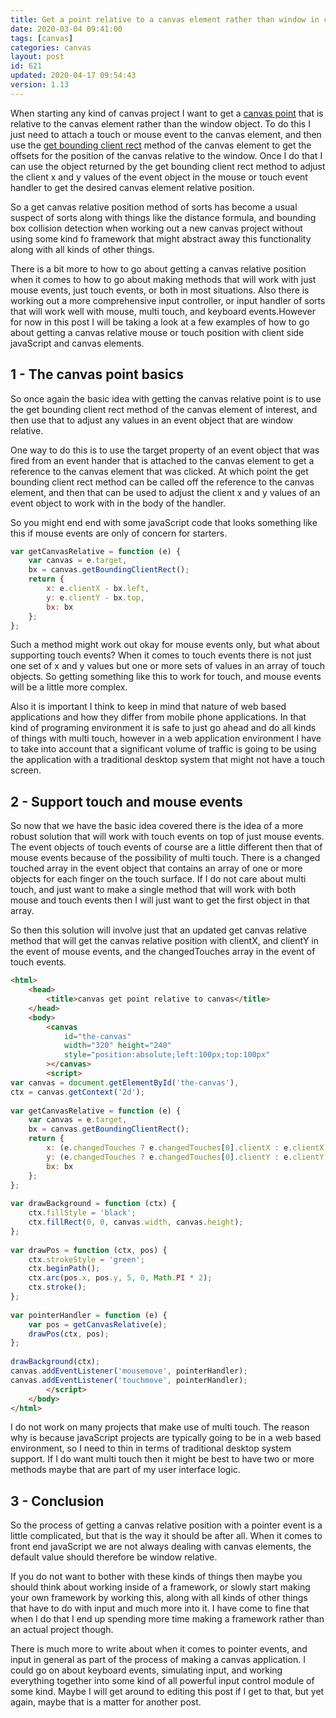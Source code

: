 ```yaml
---
title: Get a point relative to a canvas element rather than window in client side javaScript
date: 2020-03-04 09:41:00
tags: [canvas]
categories: canvas
layout: post
id: 621
updated: 2020-04-17 09:54:43
version: 1.13
---
```


When starting any kind of canvas project I want to get a [canvas point](https://www.html5canvastutorials.com/advanced/html5-canvas-mouse-coordinates/) that is relative to the canvas element rather than the window object. To do this I just need to attach a touch or mouse event to the canvas element, and then use the [get bounding client rect](https://developer.mozilla.org/en-US/docs/Web/API/Element/getBoundingClientRect) method of the canvas element to get the offsets for the position of the canvas relative to the window. Once I do that I can use the object returned by the get bounding client rect method to adjust the client x and y values of the event object in the mouse or touch event handler to get the desired canvas element relative position.

So a get canvas relative position method of sorts has become a usual suspect of sorts along with things like the distance formula, and bounding box collision detection when working out a new canvas project without using some kind fo framework that might abstract away this functionality along with all kinds of other things.

There is a bit more to how to go about getting a canvas relative position when it comes to how to go about making methods that will work with just mouse events, just touch events, or both in most situations. Also there is working out a more comprehensive input controller, or input handler of sorts that will work well with mouse, multi touch, and keyboard events.However for now in this post I will be taking a look at a few examples of how to go about getting a canvas relative mouse or touch position with client side javaScript and canvas elements.

<!-- more -->

## 1 - The canvas point basics

So once again the basic idea with getting the canvas relative point is to use the get bounding client rect method of the canvas element of interest, and then use that to adjust any values in an event object that are window relative.

One way to do this is to use the target property of an event object that was fired from an event hander that is attached to the canvas element to get a reference to the canvas element that was clicked. At which point the get bounding client rect method can be called off the reference to the canvas element, and then that can be used to adjust the client x and y values of an event object to work with in the body of the handler.

So you might end end with some javaScript code that looks something like this if mouse events are only of concern for starters.

```js
var getCanvasRelative = function (e) {
    var canvas = e.target,
    bx = canvas.getBoundingClientRect();
    return {
        x: e.clientX - bx.left,
        y: e.clientY - bx.top,
        bx: bx
    };
};
```

Such a method might work out okay for mouse events only, but what about supporting touch events? When it comes to touch events there is not just one set of x and y values but one or more sets of values in an array of touch objects. So getting something like this to work for touch, and mouse events will be a little more complex. 

Also it is important I think to keep in mind that nature of web based applications and how they differ from mobile phone applications. In that kind of programing environment it is safe to just go ahead and do all kinds of things with multi touch, however in a web application environment I have to take into account that a significant volume of traffic is going to be using the application with a traditional desktop system that might not have a touch screen.

## 2 - Support touch and mouse events

So now that we have the basic idea covered there is the idea of a more robust solution that will work with touch events on top of just mouse events. The event objects of touch events of course are a little different then that of mouse events because of the possibility of multi touch. There is a changed touched array in the event object that contains an array of one or more objects for each finger on the touch surface. If I do not care about multi touch, and just want to make a single method that will work with both mouse and touch events then I will just want to get the first object in that array.

So then this solution will involve just that an updated get canvas relative method that will get the canvas relative position with clientX, and clientY in the event of mouse events, and the changedTouches array in the event of touch events.

```html
<html>
    <head>
        <title>canvas get point relative to canvas</title>
    </head>
    <body>
        <canvas 
            id="the-canvas" 
            width="320" height="240"
            style="position:absolute;left:100px;top:100px"
        ></canvas>
        <script>
var canvas = document.getElementById('the-canvas'),
ctx = canvas.getContext('2d');
 
var getCanvasRelative = function (e) {
    var canvas = e.target,
    bx = canvas.getBoundingClientRect();
    return {
        x: (e.changedTouches ? e.changedTouches[0].clientX : e.clientX) - bx.left,
        y: (e.changedTouches ? e.changedTouches[0].clientY : e.clientY) - bx.top,
        bx: bx
    };
};
 
var drawBackground = function (ctx) {
    ctx.fillStyle = 'black';
    ctx.fillRect(0, 0, canvas.width, canvas.height);
};
 
var drawPos = function (ctx, pos) {
    ctx.strokeStyle = 'green';
    ctx.beginPath();
    ctx.arc(pos.x, pos.y, 5, 0, Math.PI * 2);
    ctx.stroke();
};
 
var pointerHandler = function (e) {
    var pos = getCanvasRelative(e);
    drawPos(ctx, pos);
};
 
drawBackground(ctx);
canvas.addEventListener('mousemove', pointerHandler);
canvas.addEventListener('touchmove', pointerHandler);
        </script>
    </body>
</html>
```

I do not work on many projects that make use of multi touch. The reason why is because javaScript projects are typically going to be in a web based environment, so I need to thin in terms of traditional desktop system support. If I do want multi touch then it might be best to have two or more methods maybe that are part of my user interface logic.

## 3 - Conclusion

So the process of getting a canvas relative position with a pointer event is a little complicated, but that is the way it should be after all. When it comes to front end javaScript we are not always dealing with canvas elements, the default value should therefore be window relative.

If you do not want to bother with these kinds of things then maybe you should think about working inside of a framework, or slowly start making your own framework by working this, along with all kinds of other things that have to do with input and much more into it. I have come to fine that when I do that I end up spending more time making a framework rather than an actual project though.

There is much more to write about when it comes to pointer events, and input in general as part of the process of making a canvas application. I could go on about keyboard events, simulating input, and working everything together into some kind of all powerful input control module of some kind. Maybe I will get around to editing this post if I get to that, but yet again,  maybe that is a matter for another post.